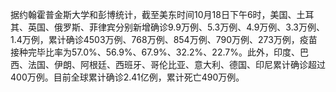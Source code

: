 据约翰霍普金斯大学和彭博统计，截至美东时间10月18日下午6时，美国、土耳其、英国、俄罗斯、菲律宾分别新增确诊9.9万例、5.3万例、4.9万例、3.3万例、1.4万例，累计确诊4503万例、768万例、854万例、790万例、273万例，疫苗接种完毕比率为57.0%、56.9%、67.9%、32.2%、22.7%。此外，印度、巴西、法国、伊朗、阿根廷、西班牙、哥伦比亚、意大利、德国、印尼累计确诊超过400万例。目前全球累计确诊2.41亿例，累计死亡490万例。